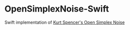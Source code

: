 # OpenSimplexNoise-Swift
Swift implementation of [Kurt Spencer's Open Simplex Noise](https://gist.github.com/KdotJPG/b1270127455a94ac5d19)
